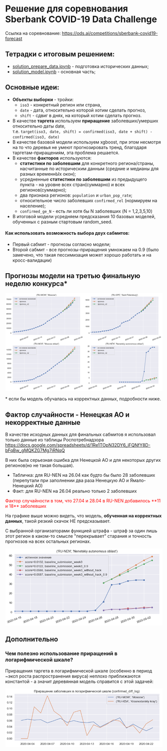 # Решение для соревнования Sberbank COVID-19 Data Challenge

Ссылка на соревнование: https://ods.ai/competitions/sberbank-covid19-forecast

## Тетрадки с итоговым решением:
- [solution_prepare_data.ipynb](solution_prepare_data.ipynb) - подготовка исторических данных;
- [solution_model.ipynb](solution_model.ipynb) - основная часть;

## Основные идеи:

- **Объекты выборки** - тройки:
  - `iso3` - конкретный регион или страна,
  - `date` - дата, относительно которой хотим сделать прогноз,
  - `shift` - сдвиг в днях, на который хотим сделать прогноз.
- В качестве **таргета** используем **приращение** заболевших/умерших относительно даты date,<br> т.е. `target(iso3, date, shift) = confirmed(iso3, date + shift) - confirmed(iso3, date)`
- В качестве базовой модели используем xgboost, при этом несмотря на то что деревья не умеют прогнозировать тренд, благодаря таргетам-приращениям, эта проблема решается.
- В качестве **факторов** используются:
  - **статистики по заболевшим** для конкретного региона/страны, насчитанные по историческим данным (средние и медианы для разных временнЫх окон);
  - усредненные **статистики по заболевшим** из предыдущего пункта - на уровне всех стран(суммарно) и всех регионов(суммарно);
  - два признака регионов: `population` и `urban_pop_rate`;
  - относительное число заболевших `confirmed_rel` (нормируем на население);
  - `confirmed_ge_N` - есть ли хотя бы N заболевших (N = 1,2,3,5,10)
- В итоговой модели усредняем предсказания 10 базовых моделей, обученных с разным стартовым random_seed.

#### Как использовать возможность выбора двух сабмитов:

- Первый сабмит - прогнозы согласно модели;
- Второй сабмит - все прогнозы-приращения умножаем на 0.9 (было замечено, что такая пессимизация может хорошо работать и на кросс-валидации)


## Прогнозы модели на третью финальную неделю конкурса*

<p align="center"><img src="img/predictions_week3.png"></p>

\* если бы модель обучалась на корректных данных, подробности ниже.

## Фактор случайности - Ненецкая АО и некорректные данные

В качестве исходных данных для финальных сабмитов я использовал только данные из таблицы Роспотребнадзора
https://docs.google.com/spreadsheets/d/1Re1TOpN32DY6_iFQNfY8D-bFqBw_gMQKZG7Mg7iRNqQ

В них была серьезная ошибка для Ненецкой АО и для некоторых других регионов(но не такая большая).
- Табличка: для RU-NEN на 26.04 как будто бы было 28 заболевших (перепутали при заполнении два раза Ненецкую АО и Ямало-Ненецкий АО)
- Факт: для RU-NEN на 26.04 реально только 2 заболевших

<p style="color: red">Фактор случайности в том, что 27.04 и 28.04 в RU-NEN добавилось **11 и 18** заболевших</h3></p>

На графике выше можно видеть, что модель, **обученная на корректных данных**, такой резкий скачок НЕ предсказывает.

С выбранной организаторами функцией штрафа - штраф за один лишь этот регион в каком-то смысле "перекрывает" старания и точность прогнозов на всех остальных регионах.

<p align="center"><img src="img/RU-NEN_random.png"></p>



## Дополнительно

### Чем полезно использование приращений в логарифмической шкале?

Приращения таргета в логарифмической шкале (особенно в период ~эксп роста распространения вируса) неплохо приближаются константой - а значит деревянная модель справится с этой задачей:
<p align="center"><img src="img/log_target.png"></p>



